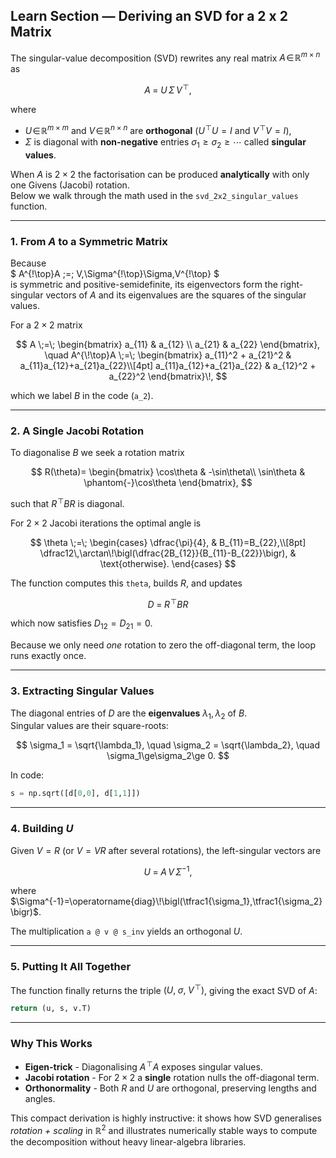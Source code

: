 ## Learn Section — Deriving an SVD for a 2 x 2 Matrix

The singular-value decomposition (SVD) rewrites any real matrix $A\!\in\!\mathbb R^{m\times n}$ as

$$
A \;=\; U\,\Sigma\,V^{\!\top},
$$

where

- $U\!\in\!\mathbb R^{m\times m}$ and $V\!\in\!\mathbb R^{n\times n}$ are **orthogonal** ($U^{\!\top}U=I$ and $V^{\!\top}V=I$),
- $\Sigma$ is diagonal with **non-negative** entries $\sigma_1\ge\sigma_2\ge\cdots$ called **singular values**.

When $A$ is $2\times2$ the factorisation can be produced **analytically** with only one Givens (Jacobi) rotation.  
Below we walk through the math used in the `svd_2x2_singular_values` function.

---

### 1. From $A$ to a Symmetric Matrix

Because  
$
A^{\!\top}A \;=\; V\,\Sigma^{\!\top}\Sigma\,V^{\!\top}
$  
is symmetric and positive-semidefinite, its eigenvectors form the right-singular vectors of $A$ and its eigenvalues are the squares of the singular values.

For a $2\times2$ matrix

$$
A \;=\; \begin{bmatrix} a_{11} & a_{12} \\ a_{21} & a_{22} \end{bmatrix},
\quad
A^{\!\top}A \;=\;
\begin{bmatrix}
a_{11}^2 + a_{21}^2 & a_{11}a_{12}+a_{21}a_{22}\\[4pt]
a_{11}a_{12}+a_{21}a_{22} & a_{12}^2 + a_{22}^2
\end{bmatrix}\!,
$$

which we label $B$ in the code (`a_2`).

---

### 2. A Single Jacobi Rotation

To diagonalise $B$ we seek a rotation matrix

$$
R(\theta)=
\begin{bmatrix}
\cos\theta & -\sin\theta\\
\sin\theta & \phantom{-}\cos\theta
\end{bmatrix},
$$

such that $R^{\!\top}BR$ is diagonal.

For $2\times2$ Jacobi iterations the optimal angle is

$$
\theta \;=\;
\begin{cases}
\dfrac{\pi}{4}, & B_{11}=B_{22},\\[8pt]
\dfrac12\,\arctan\!\bigl(\dfrac{2B_{12}}{B_{11}-B_{22}}\bigr), & \text{otherwise}.
\end{cases}
$$

The function computes this `theta`, builds $R$, and updates

$$
D \;=\; R^{\!\top}BR
$$

which now satisfies $D_{12}=D_{21}=0$.

Because we only need *one* rotation to zero the off-diagonal term, the loop runs exactly once.

---

### 3. Extracting Singular Values

The diagonal entries of $D$ are the **eigenvalues** $\lambda_1,\lambda_2$ of $B$.  
Singular values are their square-roots:

$$
\sigma_1 = \sqrt{\lambda_1}, \quad
\sigma_2 = \sqrt{\lambda_2},
\quad
\sigma_1\ge\sigma_2\ge 0.
$$

In code:

```python
s = np.sqrt([d[0,0], d[1,1]])
```

---

### 4. Building $U$

Given $V = R$ (or $V=VR$ after several rotations), the left-singular vectors are

$$
U \;=\; A\,V\,\Sigma^{-1},
$$

where $\Sigma^{-1}=\operatorname{diag}\!\bigl(\tfrac1{\sigma_1},\tfrac1{\sigma_2}\bigr)$.

The multiplication `a @ v @ s_inv` yields an orthogonal $U$.

---

### 5. Putting It All Together

The function finally returns the triple $(U,\; \sigma,\; V^{\!\top})$, giving the exact SVD of $A$:

```python
return (u, s, v.T)
```

---

### Why This Works

* **Eigen-trick** - Diagonalising $A^{\!\top}A$ exposes singular values.  
* **Jacobi rotation** - For $2\times2$ a **single** rotation nulls the off-diagonal term.  
* **Orthonormality** - Both $R$ and $U$ are orthogonal, preserving lengths and angles.

This compact derivation is highly instructive: it shows how SVD generalises *rotation + scaling* in $\mathbb R^2$ and illustrates numerically stable ways to compute the decomposition without heavy linear-algebra libraries.
